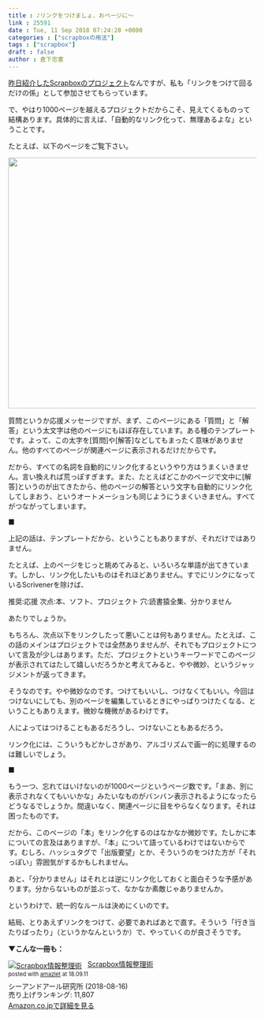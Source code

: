 ```yaml
---
title : ♪リンクをつけましょ、おページに〜
link : 25591
date : Tue, 11 Sep 2018 07:24:28 +0000
categories : ["scrapboxの用法"]
tags : ["scrapbox"]
draft : false
author : 倉下忠憲
---
```


<a href="https://rashita.net/blog/?p=25584">昨日紹介したScrapboxのプロジェクト</a>なんですが、私も「リンクをつけて回るだけの係」として参加させてもらっています。

で、やはり1000ページを越えるプロジェクトだからこそ、見えてくるものって結構あります。具体的に言えば、「自動的なリンク化って、無理あるよな」ということです。

たとえば、以下のページをご覧下さい。

<a href="https://rashita.net/blog/?attachment_id=25594" rel="attachment wp-att-25594"><img src="https://rashita.net/blog/wp-content/uploads/2018/09/screenshot-28.png" alt="" width="1098" height="509" class="alignnone size-full wp-image-25594" /></a>

質問というか応援メッセージですが、まず、このページにある「質問」と「解答」という太文字は他のページにもほぼ存在しています。ある種のテンプレートです。よって、この太字を[質問]や[解答]などしてもまったく意味がありません。他のすべてのページが関連ページに表示されるだけだからです。

だから、すべての名詞を自動的にリンク化するというやり方はうまくいきません。言い換えれば荒っぽすぎます。また、たとえばどこかのページで文中に[解答]というのが出てきたから、他のページの解答という文字も自動的にリンク化してしまおう、というオートメーションも同じようにうまくいきません。すべてがつながってしまいます。

■

上記の話は、テンプレートだから、ということもありますが、それだけではありません。

たとえば、上のページをじっと眺めてみると、いろいろな単語が出てきています。しかし、リンク化したいものはそれほどありません。すでにリンクになっているScrivenerを除けば、

推奨:応援
次点:本、ソフト、プロジェクト
穴:読書猿全集、分かりません

あたりでしょうか。

もちろん、次点以下をリンクしたって悪いことは何もありません。たとえば、この話のメインはプロジェクトでは全然ありませんが、それでもプロジェクトについて言及が少しはあります。ただ、プロジェクトというキーワードでこのページが表示されてはたして嬉しいだろうかと考えてみると、やや微妙、というジャッジメントが返ってきます。

そうなのです。やや微妙なのです。つけてもいいし、つけなくてもいい。今回はつけないにしても、別のページを編集しているときにやっぱりつけたくなる、ということもありえます。微妙な機微があるわけです。

人によってはつけることもあるだろうし、つけないこともあるだろう。

リンク化には、こういうもどかしさがあり、アルゴリズムで画一的に処理するのは難しいでしょう。

■

もう一つ、忘れてはいけないのが1000ページというページ数です。「まあ、別に表示されなくてもいいかな」みたいなものがバンバン表示されるようになったらどうなるでしょうか。間違いなく、関連ページに目をやらなくなります。それは困ったものです。

だから、このページの「本」をリンク化するのはなかなか微妙です。たしかに本についての言及はありますが、「本」について語っているわけではないからです。むしろ、ハッシュタグで「出版要望」とか、そういうのをつけた方が「それっぽい」雰囲気がするかもしれません。

あと、「分かりません」はそれとは逆にリンク化しておくと面白そうな予感があります。分からないものが並ぶって、なかなか素敵じゃありませんか。

というわけで、統一的なルールは決めにくいのです。

結局、とりあえずリンクをつけて、必要であればあとで直す。そういう「行き当たりばったり」（というかなんというか）で、やっていくのが良さそうです。

<strong>▼こんな一冊も：</strong>

<div class="amazlet-box" style="margin-bottom:0px;"><div class="amazlet-image" style="float:left;margin:0px 12px 1px 0px;"><a href="http://www.amazon.co.jp/exec/obidos/ASIN/B07GJFBWWZ/rashita1000-22/ref=nosim/" name="amazletlink" target="_blank"><img src="https://images-fe.ssl-images-amazon.com/images/I/51yMZ%2BQU40L._SL160_.jpg" alt="Scrapbox情報整理術" style="border: none;" /></a></div><div class="amazlet-info" style="line-height:120%; margin-bottom: 10px"><div class="amazlet-name" style="margin-bottom:10px;line-height:120%"><a href="http://www.amazon.co.jp/exec/obidos/ASIN/B07GJFBWWZ/rashita1000-22/ref=nosim/" name="amazletlink" target="_blank">Scrapbox情報整理術</a><div class="amazlet-powered-date" style="font-size:80%;margin-top:5px;line-height:120%">posted with <a href="http://www.amazlet.com/" title="amazlet" target="_blank">amazlet</a> at 18.09.11</div></div><div class="amazlet-detail">シーアンドアール研究所 (2018-08-16)<br />売り上げランキング: 11,807<br /></div><div class="amazlet-sub-info" style="float: left;"><div class="amazlet-link" style="margin-top: 5px"><a href="http://www.amazon.co.jp/exec/obidos/ASIN/B07GJFBWWZ/rashita1000-22/ref=nosim/" name="amazletlink" target="_blank">Amazon.co.jpで詳細を見る</a></div></div></div><div class="amazlet-footer" style="clear: left"></div></div>
